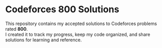 # Codeforces 800 Solutions

This repository contains my accepted solutions to Codeforces problems rated **800**.  
I created it to track my progress, keep my code organized, and share solutions for learning and reference.
